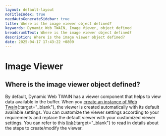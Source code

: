 ```yaml
---
layout: default-layout
noTitleIndex: true
needAutoGenerateSidebar: true
title: Where is the image viewer object defined?
keywords: Dynamic Web TWAIN, Image Viewer, object defined
breadcrumbText: Where is the image viewer object defined?
description: Where is the image viewer object defined?
date: 2025-04-17 17:43:22 +0800
---
```


# Image Viewer

## Where is the image viewer object defined?

By default, Dynamic Web TWAIN has a viewer component that helps to view data available in the buffer. When you [create an instance of Web Twain](/_articles/extended-usage/advanced-initialization.md#instantiating-webtwain-without-onwebtwainready){:target="_blank"}, the viewer is created automatically with its default available settings. You can customize the viewer settings according to your requirements and replace the default viewer with your customized viewer settings.
You can refer to this [link](/_articles/general-usage/viewer-configuration.md#create-the-viewer){:target="_blank"} to read in details about the steps to create/modify the viewer.
